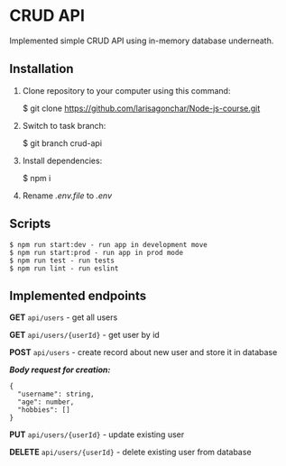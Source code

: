 # CRUD API

Implemented simple CRUD API using in-memory database underneath.

## Installation

1. Clone repository to your computer using this command: 

    $ git clone https://github.com/larisagonchar/Node-js-course.git

2. Switch to task branch:

    $ git branch crud-api

3. Install dependencies:

    $ npm i
4. Rename *.env.file* to *.env*

## Scripts

    $ npm run start:dev - run app in development move
    $ npm run start:prod - run app in prod mode
    $ npm run test - run tests
    $ npm run lint - run eslint

## Implemented endpoints
**GET**  `api/users`  - get all users

**GET**  `api/users/{userId}` - get user by id

**POST**  `api/users`  - create record about new user and store it in database

***Body request for creation:***

    {
      "username": string,
      "age": number,
      "hobbies": []
    }

**PUT**  `api/users/{userId}`  - update existing user

**DELETE**  `api/users/{userId}`  - delete existing user from database